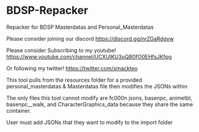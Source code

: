 # BDSP-Repacker
Repacker for BDSP Masterdatas and Personal_Masterdatas

Please consider joining our discord https://discord.gg/nrZGaRdqvw

Please consider Subscribing to my youtube! https://www.youtube.com/channel/UCXUlKU3oQB0fO0EHfsJKfpg

Or following my twitter! https://twitter.com/smackteo



This tool pulls from the resources folder for a provided personal_masterdatas & Masterdatas file then modifies the JSONs within

The only files this tool cannot modify are fc000n jsons, basenpc, animetbl, basenpc__walk, and CharacterGraphics_data because they share the same container.

User must add JSONs that they want to modify to the import folder

